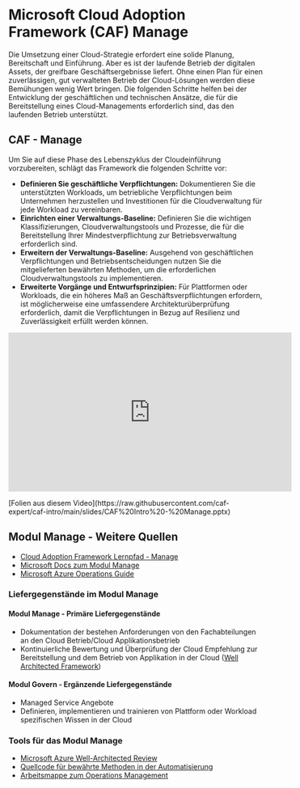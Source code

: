 # Microsoft Cloud Adoption Framework (CAF) Manage

Die Umsetzung einer Cloud-Strategie erfordert eine solide Planung, Bereitschaft und Einführung. Aber es ist der laufende Betrieb der digitalen Assets, der greifbare Geschäftsergebnisse liefert. Ohne einen Plan für einen zuverlässigen, gut verwalteten Betrieb der Cloud-Lösungen werden diese Bemühungen wenig Wert bringen. Die folgenden Schritte helfen bei der Entwicklung der geschäftlichen und technischen Ansätze, die für die Bereitstellung eines Cloud-Managements erforderlich sind, das den laufenden Betrieb unterstützt.

## CAF - Manage

Um Sie auf diese Phase des Lebenszyklus der Cloudeinführung vorzubereiten, schlägt das Framework die folgenden Schritte vor:

- **Definieren Sie geschäftliche Verpflichtungen:** Dokumentieren Sie die unterstützten Workloads, um betriebliche Verpflichtungen beim Unternehmen herzustellen und Investitionen für die Cloudverwaltung für jede Workload zu vereinbaren.
- **Einrichten einer Verwaltungs-Baseline:** Definieren Sie die wichtigen Klassifizierungen, Cloudverwaltungstools und Prozesse, die für die Bereitstellung Ihrer Mindestverpflichtung zur Betriebsverwaltung erforderlich sind.
- **Erweitern der Verwaltungs-Baseline:** Ausgehend von geschäftlichen Verpflichtungen und Betriebsentscheidungen nutzen Sie die mitgelieferten bewährten Methoden, um die erforderlichen Cloudverwaltungstools zu implementieren.
- **Erweiterte Vorgänge und Entwurfsprinzipien:** Für Plattformen oder Workloads, die ein höheres Maß an Geschäftsverpflichtungen erfordern, ist möglicherweise eine umfassendere Architekturüberprüfung erforderlich, damit die Verpflichtungen in Bezug auf Resilienz und Zuverlässigkeit erfüllt werden können.

<p>
<iframe width="560" height="315" src="https://www.youtube-nocookie.com/embed/qcMsx-adctg" title="CAF Einführung Manage" frameborder="0" allow="accelerometer; autoplay; clipboard-write; encrypted-media; gyroscope; picture-in-picture" allowfullscreen></iframe>
</p>
[Folien aus diesem Video](https://raw.githubusercontent.com/caf-expert/caf-intro/main/slides/CAF%20Intro%20-%20Manage.pptx)

## Modul Manage - Weitere Quellen

- [Cloud Adoption Framework Lernpfad - Manage](https://docs.microsoft.com/learn/modules/cloud-adoption-framework-manage/)
- [Microsoft Docs zum Modul Manage](https://docs.microsoft.com/azure/cloud-adoption-framework/manage/)
- [Microsoft Azure Operations Guide](https://docs.microsoft.com/azure/guides/operations/azure-operations-guide)

### Liefergegenstände im Modul Manage

#### Modul Manage - Primäre Liefergegenstände

- Dokumentation der bestehen Anforderungen von den Fachabteilungen an den Cloud Betrieb/Cloud Applikationsbetrieb
- Kontinuierliche Bewertung und Überprüfung der Cloud Empfehlung zur Bereitstellung und dem Betrieb von Applikation in der Cloud ([Well Architected Framework](https://docs.microsoft.com/en-us/azure/architecture/framework/))

#### Modul Govern - Ergänzende Liefergegenstände

- Managed Service Angebote
- Definieren, implementieren und trainieren von Plattform oder Workload spezifischen Wissen in der Cloud

### Tools für das Modul Manage

- [Microsoft Azure Well-Architected Review](https://docs.microsoft.com/assessments/?id=azure-architecture-review)
- [Quellcode für bewährte Methoden in der Automatisierung](https://github.com/Microsoft/CloudAdoptionFramework/tree/master/manage/Automation-Best-Practices)
- [Arbeitsmappe zum Operations Management](https://raw.githubusercontent.com/Microsoft/CloudAdoptionFramework/master/manage/opsmanagementworkbook.xlsx)